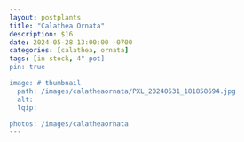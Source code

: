 ```yaml
---
layout: postplants
title: "Calathea Ornata"
description: $16
date: 2024-05-28 13:00:00 -0700
categories: [calathea, ornata]
tags: [in stock, 4" pot]
pin: true

image: # thumbnail
  path: /images/calatheaornata/PXL_20240531_181858694.jpg
  alt:
  lqip:

photos: /images/calatheaornata
---
```

